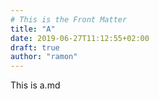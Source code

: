 ```yaml
---
# This is the Front Matter
title: "A"
date: 2019-06-27T11:12:55+02:00
draft: true
author: "ramon"
---
```


This is a.md